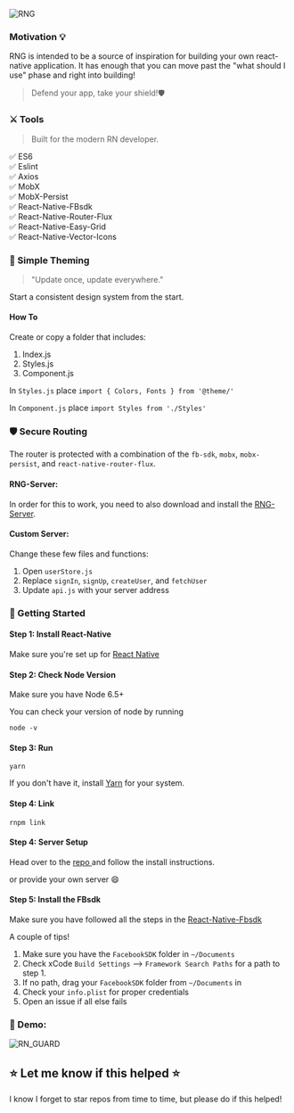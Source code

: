![RNG](https://github.com/richTheCreator/RN_GUARD/blob/master/src/assets/images/banner.png?raw=true)
### Motivation :bulb:

RNG is intended to be a source of inspiration for building your own react-native application. It has enough that you can move past the "what should I use" phase and right into building!

> Defend your app, take your shield!🛡

### ⚔️ Tools 
> Built for the modern RN developer. 

:white_check_mark: ES6 <br/>
:white_check_mark: Eslint <br/>
:white_check_mark: Axios <br/>
:white_check_mark: MobX <br/>
:white_check_mark: MobX-Persist <br/>
:white_check_mark: React-Native-FBsdk <br/>
:white_check_mark: React-Native-Router-Flux <br/>
:white_check_mark: React-Native-Easy-Grid <br/>
:white_check_mark: React-Native-Vector-Icons <br/>

###  :art: Simple Theming
> "Update once, update everywhere."<br/>

Start a consistent design system from the start. 

#### How To
Create or copy a folder that includes: <br/>

1. Index.js <br/>
2. Styles.js <br/>
3. Component.js <br/>

In `Styles.js` place `import { Colors, Fonts } from '@theme/'`

In `Component.js` place `import Styles from './Styles'`

### 🛡 Secure Routing 
The router is protected with a combination of the `fb-sdk`, `mobx`, `mobx-persist`, and `react-native-router-flux`. 

#### RNG-Server: <br/>
In order for this to work, you need to also download and install the [RNG-Server](https://github.com/richTheCreator/RNG-SERVER). 

#### Custom Server: <br/>
Change these few files and functions: 

1. Open `userStore.js` 
2. Replace `signIn`, `signUp`, `createUser`, and `fetchUser`
3. Update `api.js` with your server address

### :beginner: Getting Started

#### Step 1: Install React-Native

Make sure you're set up for [React Native](https://facebook.github.io/react-native/docs/getting-started.html#content)

#### Step 2: Check Node Version
Make sure you have Node 6.5+ <br/>

You can check your version of node by running

```
node -v
```

#### Step 3: Run 

```
yarn
```
If you don't have it, install [Yarn](https://yarnpkg.com/lang/en/docs/install/) for your system.

#### Step 4: Link

```
rnpm link
```

#### Step 4: Server Setup

Head over to the [repo ](https://facebook.github.io/react-native/docs/getting-started.html#content) and follow the install instructions.

or provide your own server :smile:

#### Step 5: Install the FBsdk
Make sure you have followed all the steps in the [React-Native-Fbsdk](https://github.com/facebook/react-native-fbsdk)
 
 A couple of tips!
 1. Make sure you have the `FacebookSDK` folder in `~/Documents`
 2. Check xCode `Build Settings` --> `Framework Search Paths` for a path to step 1.
 3. If no path, drag your `FacebookSDK` folder from `~/Documents` in
 4. Check your `info.plist` for proper credentials
 5. Open an issue if all else fails

### 📱 Demo:

![RN_GUARD](https://github.com/richTheCreator/RN_GUARD/blob/master/src/assets/images/rn_guard_compressed.gif?raw=truee)

## :star: Let me know if this helped :star:
I know I forget to star repos from time to time, but please do if this helped!
